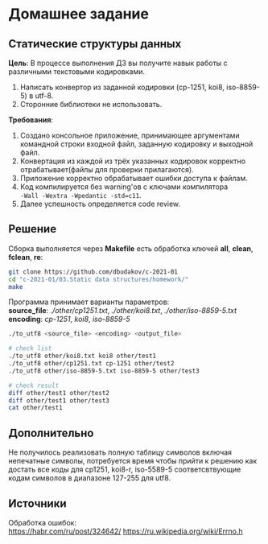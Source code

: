 # Домашнее задание

## Статические структуры данных

**Цель**: В процессе выполнения ДЗ вы получите навык работы с различными текстовыми кодировками.  

1. Написать конвертор из заданной кодировки (cp-1251, koi8, iso-8859-5) в utf-8.  
2. Сторонние библиотеки не использовать.  

**Требования**:

1. Создано консольное приложение, принимающее аргументами командной строки входной файл, заданную кодировку и выходной файл.  
2. Конвертация из каждой из трёх указанных кодировок корректно отрабатывает(файлы для проверки прилагаются).  
3. Приложение корректно обрабатывает ошибки доступа к файлам.  
4. Код компилируется без warning'ов с ключами компилятора  
`-Wall -Wextra -Wpedantic -std=c11`.  
5. Далее успешность определяется code review.  
  
## Решение

Сборка выполняется через **Makefile** есть обработка ключей **all**, **clean**, **fclean**, **re**:

```sh
git clone https://github.com/dbudakov/c-2021-01
cd "c-2021-01/03.Static data structures/homework/"
make 
```

Программа принимает варианты параметров:  
**source_file**: *./other/cp1251.txt*, *./other/koi8.txt*, *./other/iso-8859-5.txt*  
**encoding**: *cp-1251*, *koi8*, *iso-8859-5*  

```sh
./to_utf8 <source_file> <encoding> <output_file>

# check list
./to_utf8 other/koi8.txt koi8 other/test1
./to_utf8 other/cp1251.txt cp-1251 other/test2
./to_utf8 other/iso-8859-5.txt iso-8859-5 other/test3

# check result
diff other/test1 other/test2
diff other/test1 other/test3
cat other/test1
```

## Дополнительно

Не получилось реализовать полную таблицу символов включая непечатные cимволы, потребуется время чтобы прийти к решению как достать все коды для cp1251, koi8-r, iso-5589-5 соответсвтвующие кодам символов в диапазоне 127-255 для utf8.  

## Источники

Обработка ошибок:  
<https://habr.com/ru/post/324642/>
<https://ru.wikipedia.org/wiki/Errno.h>
